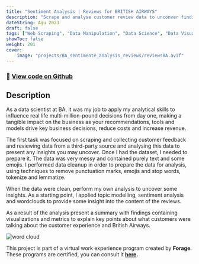 ```yaml
---
title: "Sentiment Analysis | Reviews for BRITISH AIRWAYS"
description: "Scrape and analyse customer review data to unconver findings for BRITISH AIRWAYS"
dateString: Agu 2023
draft: false
tags: ["Web Scraping", "Data Manipulation", "Data Science", "Data Visualisation", "NLP"]
showToc: false
weight: 201
cover:
    image: "projects/BA_sentimente_analysis_reviews/reviewsBA.avif"
--- 
```

### 🔗 [View code on Github](https://github.com/dasanmiguelv/nlp/tree/main)

## Description
As a data scientist at BA, it was my job to apply my analytical skills to influence real life multi-million-pound decisions from day one, making a tangible impact on the business as your recommendations, tools and models drive key business decisions, reduce costs and increase revenue.

The first task was focused on scraping and collecting customer feedback and reviewing data from a third-party source and analysing this data to present any insights you may uncover.
Once I had the dataset, I needed to prepare it. The data was very messy and contained purely text and some emojis. 
I performed data cleanup in order to prepare the data for analysis, using techniques to remove punctuation marks, emojis and stop words, tokenize and lemmatize. 

When the data were clean, perform my own analysis to uncover some insights. As a starting point, I applied topic modelling, sentiment analysis and wordclouds to provide some insight into the content of the reviews.

As a result of the analysis present a summary with findings containing visualizations and metrics to explain key points about what customers were talking about the customer experience and British Airways.

![word cloud](projects/BA_sentimente_analysis_reviews/negative-topic1.png)

This project is part of a virtual work experience program created by **Forage**.
These programs are certified, you can consult it **[here](https://forage-uploads-prod.s3.amazonaws.com/completion-certificates/British%20Airways/NjynCWzGSaWXQCxSX_British%20Airways_HMn4kpBMPRFe6rGnf_1691544594630_completion_certificate.pdf).**